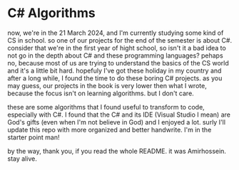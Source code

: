 # C# Algorithms
now, we're in the 21 March 2024, and I'm currently studying some kind of CS in school. so one of our projects for the end of the semester is about C#. consider that we're in the first year of hight school, so isn't it a bad idea to not go in the depth about C# and these programming languages? pehaps no, because most of us are trying to understand the basics of the CS world and it's a little bit hard. hopefuly I've got these holiday in my country and after a long while, I found the time to do these boring C# projects. 
as you may guess, our projects in the book is very lower then what I wrote, because the focus isn't on learning algorithms. but I don't care. 

these are some algorithms that I found useful to transform to code, especially with C#. I found that the C# and its IDE (Visual Studio I mean) are God's gifts (even when I'm not believe in God) and I enjoyed a lot. 
surly I'll update this repo with more organized and better handwrite. I'm in the starter point man!

by the way, thank you, if you read the whole README. it was Amirhossein. stay alive.
